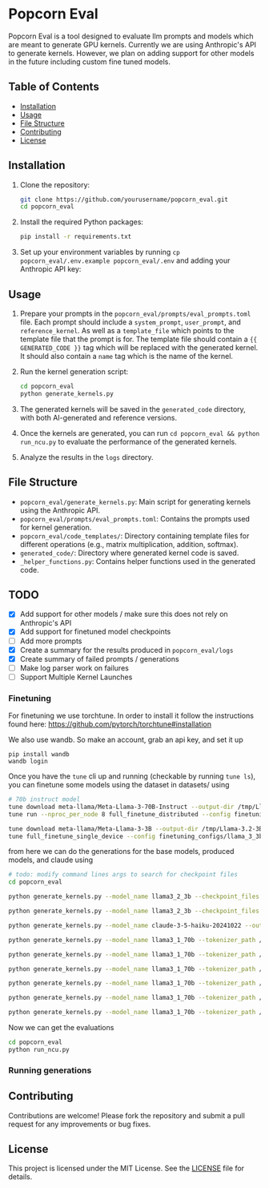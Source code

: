 # Popcorn Eval

Popcorn Eval is a tool designed to evaluate llm prompts and models which are meant to generate GPU kernels.
Currently we are using Anthropic's API to generate kernels. However, we plan on adding support for other models in the future including custom fine tuned models.

## Table of Contents

- [Installation](#installation)
- [Usage](#usage)
- [File Structure](#file-structure)
- [Contributing](#contributing)
- [License](#license)

## Installation

1. Clone the repository:

   ```bash
   git clone https://github.com/yourusername/popcorn_eval.git
   cd popcorn_eval
   ```

2. Install the required Python packages:

   ```bash
   pip install -r requirements.txt
   ```

3. Set up your environment variables by running `cp popcorn_eval/.env.example popcorn_eval/.env` and adding your Anthropic API key:


## Usage

1. Prepare your prompts in the `popcorn_eval/prompts/eval_prompts.toml` file. Each prompt should include a `system_prompt`, `user_prompt`, and `reference_kernel`. As well as a `template_file` which points to the template file that the prompt is for. The template file should contain a `{{ GENERATED_CODE }}` tag which will be replaced with the generated kernel. It should also contain a `name` tag which is the name of the kernel.

2. Run the kernel generation script:

   ```bash
   cd popcorn_eval
   python generate_kernels.py
   ```

3. The generated kernels will be saved in the `generated_code` directory, with both AI-generated and reference versions.

4. Once the kernels are generated, you can run `cd popcorn_eval && python run_ncu.py` to evaluate the performance of the generated kernels.

5. Analyze the results in the `logs` directory.

## File Structure

- `popcorn_eval/generate_kernels.py`: Main script for generating kernels using the Anthropic API.
- `popcorn_eval/prompts/eval_prompts.toml`: Contains the prompts used for kernel generation.
- `popcorn_eval/code_templates/`: Directory containing template files for different operations (e.g., matrix multiplication, addition, softmax).
- `generated_code/`: Directory where generated kernel code is saved.
- `_helper_functions.py`: Contains helper functions used in the generated code.


## TODO

- [x] Add support for other models / make sure this does not rely on Anthropic's API
- [x] Add support for finetuned model checkpoints
- [ ] Add more prompts
- [x] Create a summary for the results produced in `popcorn_eval/logs`
- [x] Create summary of failed prompts / generations
- [ ] Make log parser work on failures
- [ ] Support Multiple Kernel Launches

### Finetuning

For finetuning we use torchtune. In order to install it follow the instructions found here: https://github.com/pytorch/torchtune#installation

We also use wandb. So make an account, grab an api key, and set it up
```
pip install wandb
wandb login
```

Once you have the `tune` cli up and running (checkable by running `tune ls`), you can finetune some models using the dataset in datasets/ using

```bash
# 70b instruct model
tune download meta-llama/Meta-Llama-3-70B-Instruct --output-dir /tmp/Llama-3.1-70B-Instruct/  --ignore-patterns "original/consolidated*" --hf-token <HF_TOKEN>
tune run --nproc_per_node 8 full_finetune_distributed --config finetuning_configs/llama_3_70b_instruct_finetune_config.yaml

tune download meta-llama/Meta-Llama-3-3B --output-dir /tmp/Llama-3.2-3B/  --ignore-patterns "original/consolidated*" --hf-token <HF_TOKEN>
tune full_finetune_single_device --config finetuning_configs/llama_3_3b_finetune_config.yaml
```

from here we can do the generations for the base models, produced models, and claude using
```bash
# todo: modify command lines args to search for checkpoint files
cd popcorn_eval

python generate_kernels.py --model_name llama3_2_3b --checkpoint_files /tmp/Llama-3.2-3B/hf_model_0001_0.pt /tmp/Llama-3.2-3B/hf_model_0002_0.pt --tokenizer_path /tmp/Llama-3.2-3B/original/tokenizer.model --output_dir finetuned_llama_3b

python generate_kernels.py --model_name llama3_2_3b --checkpoint_files /tmp/Llama-3.2-3B/model-00001-of-00002.safetensors /tmp/Llama-3.2-3B/model-00002-of-00002.safetensors --tokenizer_path /tmp/Llama-3.2-3B/original/tokenizer.model --output_dir base_llama_3b

python generate_kernels.py --model_name claude-3-5-haiku-20241022 --output_dir claude_haiku

python generate_kernels.py --model_name llama3_1_70b --tokenizer_path /tmp/Llama-3.2-3B/original/tokenizer.model --output_dir finetuned_llama3_1_70b_epoch_1 --checkpoint_files /tmp/Meta-Llama-3-70b-Instruct/hf_model_0001_0.pt    /tmp/Meta-Llama-3-70b-Instruct/hf_model_0002_0.pt    /tmp/Meta-Llama-3-70b-Instruct/hf_model_0003_0.pt    /tmp/Meta-Llama-3-70b-Instruct/hf_model_0004_0.pt    /tmp/Meta-Llama-3-70b-Instruct/hf_model_0005_0.pt    /tmp/Meta-Llama-3-70b-Instruct/hf_model_0006_0.pt    /tmp/Meta-Llama-3-70b-Instruct/hf_model_0007_0.pt    /tmp/Meta-Llama-3-70b-Instruct/hf_model_0008_0.pt    /tmp/Meta-Llama-3-70b-Instruct/hf_model_0009_0.pt    /tmp/Meta-Llama-3-70b-Instruct/hf_model_0010_0.pt    /tmp/Meta-Llama-3-70b-Instruct/hf_model_0011_0.pt    /tmp/Meta-Llama-3-70b-Instruct/hf_model_0012_0.pt    /tmp/Meta-Llama-3-70b-Instruct/hf_model_0013_0.pt    /tmp/Meta-Llama-3-70b-Instruct/hf_model_0014_0.pt    /tmp/Meta-Llama-3-70b-Instruct/hf_model_0015_0.pt    /tmp/Meta-Llama-3-70b-Instruct/hf_model_0016_0.pt    /tmp/Meta-Llama-3-70b-Instruct/hf_model_0017_0.pt    /tmp/Meta-Llama-3-70b-Instruct/hf_model_0018_0.pt    /tmp/Meta-Llama-3-70b-Instruct/hf_model_0019_0.pt    /tmp/Meta-Llama-3-70b-Instruct/hf_model_0020_0.pt    /tmp/Meta-Llama-3-70b-Instruct/hf_model_0021_0.pt    /tmp/Meta-Llama-3-70b-Instruct/hf_model_0022_0.pt    /tmp/Meta-Llama-3-70b-Instruct/hf_model_0023_0.pt    /tmp/Meta-Llama-3-70b-Instruct/hf_model_0024_0.pt    /tmp/Meta-Llama-3-70b-Instruct/hf_model_0025_0.pt    /tmp/Meta-Llama-3-70b-Instruct/hf_model_0026_0.pt    /tmp/Meta-Llama-3-70b-Instruct/hf_model_0027_0.pt    /tmp/Meta-Llama-3-70b-Instruct/hf_model_0028_0.pt    /tmp/Meta-Llama-3-70b-Instruct/hf_model_0029_0.pt    /tmp/Meta-Llama-3-70b-Instruct/hf_model_0030_0.pt

python generate_kernels.py --model_name llama3_1_70b --tokenizer_path /tmp/Llama-3.1-70B-Instruct/original/tokenizer.model --output_dir finetuned_llama3_1_70b_epoch_2 --checkpoint_files   /tmp/Meta-Llama-3-70b-Instruct/hf_model_0001_1.pt    /tmp/Meta-Llama-3-70b-Instruct/hf_model_0002_1.pt    /tmp/Meta-Llama-3-70b-Instruct/hf_model_0003_1.pt    /tmp/Meta-Llama-3-70b-Instruct/hf_model_0004_1.pt    /tmp/Meta-Llama-3-70b-Instruct/hf_model_0005_1.pt    /tmp/Meta-Llama-3-70b-Instruct/hf_model_0006_1.pt    /tmp/Meta-Llama-3-70b-Instruct/hf_model_0007_1.pt    /tmp/Meta-Llama-3-70b-Instruct/hf_model_0008_1.pt    /tmp/Meta-Llama-3-70b-Instruct/hf_model_0009_1.pt    /tmp/Meta-Llama-3-70b-Instruct/hf_model_0010_1.pt    /tmp/Meta-Llama-3-70b-Instruct/hf_model_0011_1.pt    /tmp/Meta-Llama-3-70b-Instruct/hf_model_0012_1.pt    /tmp/Meta-Llama-3-70b-Instruct/hf_model_0013_1.pt    /tmp/Meta-Llama-3-70b-Instruct/hf_model_0014_1.pt    /tmp/Meta-Llama-3-70b-Instruct/hf_model_0015_1.pt    /tmp/Meta-Llama-3-70b-Instruct/hf_model_0016_1.pt    /tmp/Meta-Llama-3-70b-Instruct/hf_model_0017_1.pt    /tmp/Meta-Llama-3-70b-Instruct/hf_model_0018_1.pt    /tmp/Meta-Llama-3-70b-Instruct/hf_model_0019_1.pt    /tmp/Meta-Llama-3-70b-Instruct/hf_model_0020_1.pt    /tmp/Meta-Llama-3-70b-Instruct/hf_model_0021_1.pt    /tmp/Meta-Llama-3-70b-Instruct/hf_model_0022_1.pt    /tmp/Meta-Llama-3-70b-Instruct/hf_model_0023_1.pt    /tmp/Meta-Llama-3-70b-Instruct/hf_model_0024_1.pt    /tmp/Meta-Llama-3-70b-Instruct/hf_model_0025_1.pt    /tmp/Meta-Llama-3-70b-Instruct/hf_model_0026_1.pt    /tmp/Meta-Llama-3-70b-Instruct/hf_model_0027_1.pt    /tmp/Meta-Llama-3-70b-Instruct/hf_model_0028_1.pt    /tmp/Meta-Llama-3-70b-Instruct/hf_model_0029_1.pt    /tmp/Meta-Llama-3-70b-Instruct/hf_model_0030_1.pt

python generate_kernels.py --model_name llama3_1_70b --tokenizer_path /tmp/Llama-3.1-70B-Instruct/original/tokenizer.model --output_dir base_llama3_1_70b --checkpoint_files /tmp/Llama-3.1-70B/model-00001-of-00030.safetensors /tmp/Llama-3.1-70B/model-00002-of-00030.safetensors /tmp/Llama-3.1-70B/model-00003-of-00030.safetensors /tmp/Llama-3.1-70B/model-00004-of-00030.safetensors /tmp/Llama-3.1-70B/model-00005-of-00030.safetensors /tmp/Llama-3.1-70B/model-00006-of-00030.safetensors /tmp/Llama-3.1-70B/model-00007-of-00030.safetensors /tmp/Llama-3.1-70B/model-00008-of-00030.safetensors /tmp/Llama-3.1-70B/model-00009-of-00030.safetensors /tmp/Llama-3.1-70B/model-00010-of-00030.safetensors /tmp/Llama-3.1-70B/model-00011-of-00030.safetensors /tmp/Llama-3.1-70B/model-00012-of-00030.safetensors /tmp/Llama-3.1-70B/model-00013-of-00030.safetensors /tmp/Llama-3.1-70B/model-00014-of-00030.safetensors /tmp/Llama-3.1-70B/model-00015-of-00030.safetensors /tmp/Llama-3.1-70B/model-00016-of-00030.safetensors /tmp/Llama-3.1-70B/model-00017-of-00030.safetensors /tmp/Llama-3.1-70B/model-00018-of-00030.safetensors /tmp/Llama-3.1-70B/model-00019-of-00030.safetensors /tmp/Llama-3.1-70B/model-00020-of-00030.safetensors /tmp/Llama-3.1-70B/model-00021-of-00030.safetensors /tmp/Llama-3.1-70B/model-00022-of-00030.safetensors /tmp/Llama-3.1-70B/model-00023-of-00030.safetensors /tmp/Llama-3.1-70B/model-00024-of-00030.safetensors /tmp/Llama-3.1-70B/model-00025-of-00030.safetensors /tmp/Llama-3.1-70B/model-00026-of-00030.safetensors /tmp/Llama-3.1-70B/model-00027-of-00030.safetensors /tmp/Llama-3.1-70B/model-00028-of-00030.safetensors /tmp/Llama-3.1-70B/model-00029-of-00030.safetensors /tmp/Llama-3.1-70B/model-00030-of-00030.safetensors

python generate_kernels.py --model_name llama3_1_70b --tokenizer_path /tmp/Llama-3.1-70B/original/tokenizer.model --output_dir finetuned_llama3_1_70b_epoch_1 --checkpoint_files /tmp/Meta-Llama-3-70b/hf_model_0001_0.pt    /tmp/Meta-Llama-3-70b/hf_model_0002_0.pt    /tmp/Meta-Llama-3-70b/hf_model_0003_0.pt    /tmp/Meta-Llama-3-70b/hf_model_0004_0.pt    /tmp/Meta-Llama-3-70b/hf_model_0005_0.pt    /tmp/Meta-Llama-3-70b/hf_model_0006_0.pt    /tmp/Meta-Llama-3-70b/hf_model_0007_0.pt    /tmp/Meta-Llama-3-70b/hf_model_0008_0.pt    /tmp/Meta-Llama-3-70b/hf_model_0009_0.pt    /tmp/Meta-Llama-3-70b/hf_model_0010_0.pt    /tmp/Meta-Llama-3-70b/hf_model_0011_0.pt    /tmp/Meta-Llama-3-70b/hf_model_0012_0.pt    /tmp/Meta-Llama-3-70b/hf_model_0013_0.pt    /tmp/Meta-Llama-3-70b/hf_model_0014_0.pt    /tmp/Meta-Llama-3-70b/hf_model_0015_0.pt    /tmp/Meta-Llama-3-70b/hf_model_0016_0.pt    /tmp/Meta-Llama-3-70b/hf_model_0017_0.pt    /tmp/Meta-Llama-3-70b/hf_model_0018_0.pt    /tmp/Meta-Llama-3-70b/hf_model_0019_0.pt    /tmp/Meta-Llama-3-70b/hf_model_0020_0.pt    /tmp/Meta-Llama-3-70b/hf_model_0021_0.pt    /tmp/Meta-Llama-3-70b/hf_model_0022_0.pt    /tmp/Meta-Llama-3-70b/hf_model_0023_0.pt    /tmp/Meta-Llama-3-70b/hf_model_0024_0.pt    /tmp/Meta-Llama-3-70b/hf_model_0025_0.pt    /tmp/Meta-Llama-3-70b/hf_model_0026_0.pt    /tmp/Meta-Llama-3-70b/hf_model_0027_0.pt    /tmp/Meta-Llama-3-70b/hf_model_0028_0.pt    /tmp/Meta-Llama-3-70b/hf_model_0029_0.pt    /tmp/Meta-Llama-3-70b/hf_model_0030_0.pt

python generate_kernels.py --model_name llama3_1_70b --tokenizer_path /tmp/Llama-3.1-70B/original/tokenizer.model --output_dir finetuned_llama3_1_70b_epoch_2 --checkpoint_files   /tmp/Meta-Llama-3-70b/hf_model_0001_1.pt    /tmp/Meta-Llama-3-70b/hf_model_0002_1.pt    /tmp/Meta-Llama-3-70b/hf_model_0003_1.pt    /tmp/Meta-Llama-3-70b/hf_model_0004_1.pt    /tmp/Meta-Llama-3-70b/hf_model_0005_1.pt    /tmp/Meta-Llama-3-70b/hf_model_0006_1.pt    /tmp/Meta-Llama-3-70b/hf_model_0007_1.pt    /tmp/Meta-Llama-3-70b/hf_model_0008_1.pt    /tmp/Meta-Llama-3-70b/hf_model_0009_1.pt    /tmp/Meta-Llama-3-70b/hf_model_0010_1.pt    /tmp/Meta-Llama-3-70b/hf_model_0011_1.pt    /tmp/Meta-Llama-3-70b/hf_model_0012_1.pt    /tmp/Meta-Llama-3-70b/hf_model_0013_1.pt    /tmp/Meta-Llama-3-70b/hf_model_0014_1.pt    /tmp/Meta-Llama-3-70b/hf_model_0015_1.pt    /tmp/Meta-Llama-3-70b/hf_model_0016_1.pt    /tmp/Meta-Llama-3-70b/hf_model_0017_1.pt    /tmp/Meta-Llama-3-70b/hf_model_0018_1.pt    /tmp/Meta-Llama-3-70b/hf_model_0019_1.pt    /tmp/Meta-Llama-3-70b/hf_model_0020_1.pt    /tmp/Meta-Llama-3-70b/hf_model_0021_1.pt    /tmp/Meta-Llama-3-70b/hf_model_0022_1.pt    /tmp/Meta-Llama-3-70b/hf_model_0023_1.pt    /tmp/Meta-Llama-3-70b/hf_model_0024_1.pt    /tmp/Meta-Llama-3-70b/hf_model_0025_1.pt    /tmp/Meta-Llama-3-70b/hf_model_0026_1.pt    /tmp/Meta-Llama-3-70b/hf_model_0027_1.pt    /tmp/Meta-Llama-3-70b/hf_model_0028_1.pt    /tmp/Meta-Llama-3-70b/hf_model_0029_1.pt    /tmp/Meta-Llama-3-70b/hf_model_0030_1.pt

python generate_kernels.py --model_name llama3_1_70b --tokenizer_path /tmp/Llama-3.1-70B/original/tokenizer.model --output_dir base_llama3_1_70b --checkpoint_files /tmp/Llama-3.1-70B/model-00001-of-00030.safetensors /tmp/Llama-3.1-70B/model-00002-of-00030.safetensors /tmp/Llama-3.1-70B/model-00003-of-00030.safetensors /tmp/Llama-3.1-70B/model-00004-of-00030.safetensors /tmp/Llama-3.1-70B/model-00005-of-00030.safetensors /tmp/Llama-3.1-70B/model-00006-of-00030.safetensors /tmp/Llama-3.1-70B/model-00007-of-00030.safetensors /tmp/Llama-3.1-70B/model-00008-of-00030.safetensors /tmp/Llama-3.1-70B/model-00009-of-00030.safetensors /tmp/Llama-3.1-70B/model-00010-of-00030.safetensors /tmp/Llama-3.1-70B/model-00011-of-00030.safetensors /tmp/Llama-3.1-70B/model-00012-of-00030.safetensors /tmp/Llama-3.1-70B/model-00013-of-00030.safetensors /tmp/Llama-3.1-70B/model-00014-of-00030.safetensors /tmp/Llama-3.1-70B/model-00015-of-00030.safetensors /tmp/Llama-3.1-70B/model-00016-of-00030.safetensors /tmp/Llama-3.1-70B/model-00017-of-00030.safetensors /tmp/Llama-3.1-70B/model-00018-of-00030.safetensors /tmp/Llama-3.1-70B/model-00019-of-00030.safetensors /tmp/Llama-3.1-70B/model-00020-of-00030.safetensors /tmp/Llama-3.1-70B/model-00021-of-00030.safetensors /tmp/Llama-3.1-70B/model-00022-of-00030.safetensors /tmp/Llama-3.1-70B/model-00023-of-00030.safetensors /tmp/Llama-3.1-70B/model-00024-of-00030.safetensors /tmp/Llama-3.1-70B/model-00025-of-00030.safetensors /tmp/Llama-3.1-70B/model-00026-of-00030.safetensors /tmp/Llama-3.1-70B/model-00027-of-00030.safetensors /tmp/Llama-3.1-70B/model-00028-of-00030.safetensors /tmp/Llama-3.1-70B/model-00029-of-00030.safetensors /tmp/Llama-3.1-70B/model-00030-of-00030.safetensors

```

Now we can get the evaluations
```bash
cd popcorn_eval
python run_ncu.py
```

### Running generations

## Contributing

Contributions are welcome! Please fork the repository and submit a pull request for any improvements or bug fixes.

## License

This project is licensed under the MIT License. See the [LICENSE](LICENSE) file for details.
